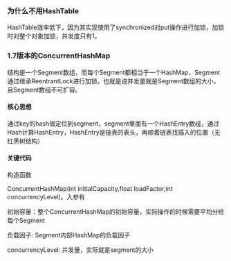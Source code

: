### 为什么不用HashTable

HashTable效率低下，因为其实现使用了synchronized对put操作进行加锁，加锁时对整个对象加锁，并发度只有1。

### 1.7版本的ConcurrentHashMap

结构是一个Segment数组，而每个Segment都相当于一个HashMap，Segment通过继承ReentrantLock进行加锁，也就是说并发量就是Segment数组的大小，且Segment数组不可扩容。

#### 核心思想

通过key的hash值定位到segment，segment里面有一个HashEntry数组，通过Hash计算HashEntry，HashEntry是链表的表头，再顺着链表找插入的位置（无红黑树结构）

#### 关键代码

构造函数

ConcurrentHashMap(int initialCapacity,float loadFactor,int concurrencyLevel)。入参有

初始容量：整个ConcurrentHashMap的初始容量，实际操作的时候需要平均分给每个Segment

负载因子: Segment内部HashMap的负载因子

concurrencyLevel: 并发量，实际就是segment的大小

